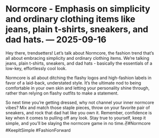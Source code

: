 # Normcore - Emphasis on simplicity and ordinary clothing items like jeans, plain t-shirts, sneakers, and dad hats. — 2025-09-16

Hey there, trendsetters! Let’s talk about Normcore, the fashion trend that’s all about embracing simplicity and ordinary clothing items. We’re talking jeans, plain t-shirts, sneakers, and dad hats - basically the essentials of a low-key, effortlessly cool look.

Normcore is all about ditching the flashy logos and high-fashion labels in favor of a laid-back, understated style. It’s the ultimate nod to being comfortable in your own skin and letting your personality shine through, rather than relying on flashy outfits to make a statement.

So next time you’re getting dressed, why not channel your inner normcore vibes? Mix and match those staple pieces, throw on your favorite pair of sneakers, and rock that dad hat like you own it. Remember, confidence is key when it comes to pulling off any look. Stay true to yourself, keep it simple, and you’ll be slaying the normcore game in no time.✌️#Normcore #KeepItSimple #FashionForward